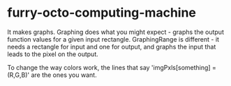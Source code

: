 # furry-octo-computing-machine

It makes graphs. 
Graphing does what you might expect - graphs the output function values for a given input rectangle.
GraphingRange is different - it needs a rectangle for input and one for output,
 and graphs the input that leads to the pixel on the output. 
 
To change the way colors work, the lines that say 'imgPxls[something] = (R,G,B)' are the ones you want. 
